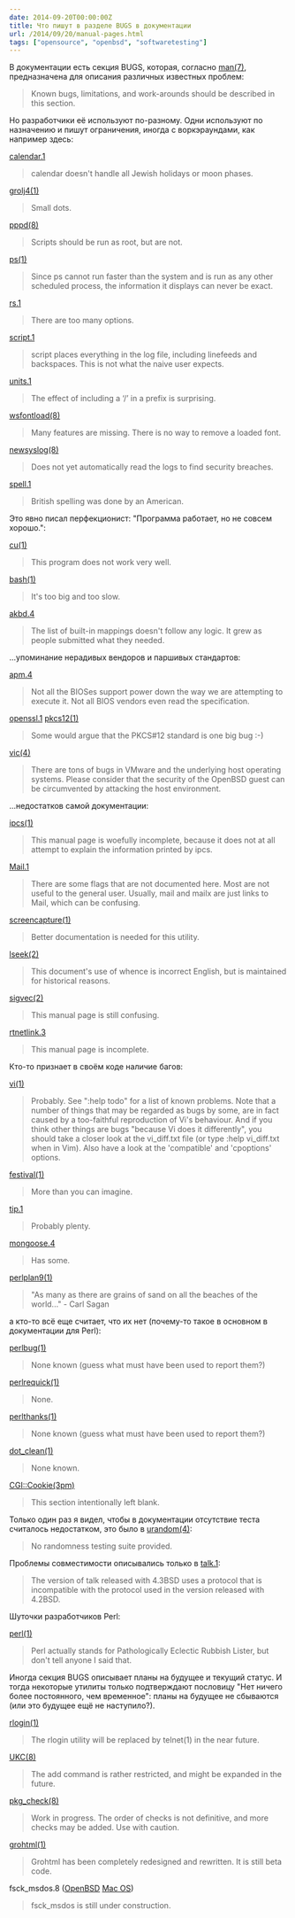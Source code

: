 ```yaml
---
date: 2014-09-20T00:00:00Z
title: Что пишут в разделе BUGS в документации
url: /2014/09/20/manual-pages.html
tags: ["opensource", "openbsd", "softwaretesting"]
---
```


В документации есть секция BUGS, которая, согласно
[man(7)](http://www.openbsd.org/cgi-bin/man.cgi/OpenBSD-current/man7/man.7?query=man&sec=7),
предназначена для описания различных известных проблем:

> Known bugs, limitations, and work-arounds should be described in this section.

Но разработчики её используют по-разному. Одни используют по назначению
и пишут ограничения, иногда с воркэраундами, как например здесь:

<!--
LIMITATIONS
-->

[calendar.1](http://www.openbsd.org/cgi-bin/man.cgi/OpenBSD-current/man1/calendar.1?query=calendar)

> calendar doesn't handle all Jewish holidays or moon phases.

[grolj4(1)](https://developer.apple.com/library/mac/documentation/Darwin/Reference/ManPages/man1/grolj4.1.html)

> Small dots.

[pppd(8)](http://www.openbsd.org/cgi-bin/man.cgi/OpenBSD-current/man8/pppd.8?query=pppd)

> Scripts should be run as root, but are not.

[ps(1)](https://developer.apple.com/library/mac/documentation/Darwin/Reference/ManPages/man1/ps.1.html)

> Since ps cannot run faster than the system
> and is run as any other scheduled process, the information
> it displays can never be exact.

[rs.1](http://www.openbsd.org/cgi-bin/man.cgi/OpenBSD-current/man1/rs.1?query=rs)

> There are too many options.

[script.1](http://www.openbsd.org/cgi-bin/man.cgi/OpenBSD-current/man1/script.1?query=script)

> script places everything in the log file, including
> linefeeds and backspaces. This is not what the naive user expects.

[units.1](http://www.openbsd.org/cgi-bin/man.cgi/OpenBSD-current/man1/units.1?query=units)

> The effect of including a ‘/’ in a prefix is surprising.

[wsfontload(8)](http://www.openbsd.org/cgi-bin/man.cgi/OpenBSD-current/man8/wsfontload.8?query=wsfontload)

> Many features are missing.
> There is no way to remove a loaded font.

[newsyslog(8)](https://developer.apple.com/library/mac/documentation/Darwin/Reference/ManPages/man8/newsyslog.8.html)

> Does not yet automatically read the logs to find security breaches.

[spell.1](http://www.openbsd.org/cgi-bin/man.cgi/OpenBSD-current/man1/spell.1?query=spell)

> British spelling was done by an American.

Это явно писал перфекционист: "Программа работает, но не совсем хорошо.":

[cu(1)](https://developer.apple.com/library/mac/documentation/Darwin/Reference/ManPages/man1/cu.1.html)

> This program does not work very well.

[bash(1)](https://developer.apple.com/library/mac/documentation/Darwin/Reference/ManPages/man1/bash.1.html)

> It's too big and too slow.

[akbd.4](http://www.openbsd.org/cgi-bin/man.cgi/OpenBSD-current/man4/akbd.4?query=akbd)

> The list of built-in mappings doesn't follow any logic.
> It grew as people submitted what they needed.

<!--
[dhcpd.8](http://www.openbsd.org/cgi-bin/man.cgi/OpenBSD-current/man8/dhcpd.8?query=dhcpd)

> We realize that it would be nice if one could send
> a SIGHUP to the server and have it reload the database.
> This is not technically impossible, but it would require
> a great deal of work, our resources are extremely limited,
> and they can be better spent elsewhere. So please don't complain
> about this on the mailing list unless you're prepared
> to fund a project to implement this feature, or prepared to do it yourself.

[rbootd(8)](http://www.openbsd.org/cgi-bin/man.cgi/OpenBSD-current/man8/rbootd.8?query=rbootd)

> If multiple servers are started on the same interface,
> each will receive and respond to the same boot packets.

[mount(8)](https://developer.apple.com/library/mac/documentation/Darwin/Reference/ManPages/man8/mount.8.html)

> It is possible for a corrupted file system to cause a crash.

[portmap(8)](http://www.openbsd.org/cgi-bin/man.cgi/OpenBSD-current/man8/portmap.8?query=portmap)

> If portmap crashes, all servers must be restarted.

[atactl.8](http://www.openbsd.org/cgi-bin/man.cgi/OpenBSD-current/man8/atactl.8?query=atactl)

> The output from the identify command is rather ugly.

[growfs.8](http://www.openbsd.org/cgi-bin/man.cgi/OpenBSD-current/man8/growfs.8?query=growfs)

> Filesystems must be checked with fsck(8) after enlarging.

[umct(4)](http://www.openbsd.org/cgi-bin/man.cgi/OpenBSD-current/man4/umct.4?query=umct)

> This driver is not known to work currently.

[at(1)](https://developer.apple.com/library/mac/documentation/Darwin/Reference/ManPages/man1/at.1.html)

> Specifying a date past 2038 may not work on some systems.

[com.4](http://www.openbsd.org/cgi-bin/man.cgi/OpenBSD-current/man4/com.4?query=com)

> Data loss is possible on busy systems with unbuffered UARTs at high speed.
> The name of this driver and the constants which define
> the locations of the various serial ports are holdovers from DOS.

[sdiff.1](http://www.openbsd.org/cgi-bin/man.cgi/OpenBSD-current/man1/sdiff.1?query=sdiff)

> sdiff may not work with binary data.

[write.1](http://www.openbsd.org/cgi-bin/man.cgi/OpenBSD-current/man1/write.1?query=write)

> The “EOF” message seen when the other write terminates
> is indistinguishable from that party simply typing “EOF”
> to make you believe that any future messages did not come from them.
> Especially messages such as:
> [1] Done rm -rf *

[ipsec.4](http://www.openbsd.org/cgi-bin/man.cgi/OpenBSD-current/man4/ipsec.4?query=ipsec)

> There's a lot more to be said on this subject. This is
> just a beginning. At the moment the socket options are not fully implemented.

[watchdog(4)](http://www.openbsd.org/cgi-bin/man.cgi/OpenBSD-current/man4/watchdog.4?query=watchdog)

> For systems with multiple watchdog timers available, only a singleV
> one can be used at a time.
> There is currently no way of selecting which device is used; the first
> discovered by the kernel is selected.

[bc.1](http://www.openbsd.org/cgi-bin/man.cgi/OpenBSD-current/man1/bc.1?query=bc)

> ‘Quit’ is interpreted when read, not when executed.
> Some non-portable extensions, as found in the
> GNU version of the bc utility are not implemented (yet).

[locale.1](http://www.openbsd.org/cgi-bin/man.cgi/OpenBSD-current/man1/locale.1?query=locale)

> The list of supported locales is perpetually incomplete.

[mopchk.1](http://www.openbsd.org/cgi-bin/man.cgi/OpenBSD-current/man1/mopchk.1?query=mopchk)

> In some implementations the same interface can occur more than once.

[bzdiff(1)](https://developer.apple.com/library/mac/documentation/Darwin/Reference/ManPages/man1/bzdiff.1.html)

> Messages from the cmp or diff programs refer
> to temporary filenames instead of those specified.

[uguru(4)](http://www.openbsd.org/cgi-bin/man.cgi/OpenBSD-current/man4/uguru.4?query=uguru)

> Interrupt support is unimplemented.

[rwho(1)](https://developer.apple.com/library/mac/documentation/Darwin/Reference/ManPages/man1/rwho.1.html)

> This is unwieldy when the number of machines on the local net is large.

[audit(2)](https://developer.apple.com/library/mac/documentation/Darwin/Reference/ManPages/man2/audit.2.html)

> The kernel does not fully validate that the argument passed is syntactically
> valid BSM. Submitting invalid audit records may corrupt the audit log.

[ls(1)](https://developer.apple.com/library/mac/documentation/Darwin/Reference/ManPages/man1/ls.1.html)

> To maintain backward compatibility, the relationships
> between the many options are quite complex.
-->

<!--
VENDOR's BULLSHIT
-->

...упоминание нерадивых вендоров и паршивых стандартов:

[apm.4](http://www.openbsd.org/cgi-bin/man.cgi/OpenBSD-current/man4/i386/apm.4?query=apm)

> Not all the BIOSes support power down the way we are attempting to execute it.
> Not all BIOS vendors even read the specification.

[openssl.1](http://www.openbsd.org/cgi-bin/man.cgi/OpenBSD-current/man1/openssl.1?query=openssl)
[pkcs12(1)](https://developer.apple.com/library/mac/documentation/Darwin/Reference/ManPages/man1/pkcs12.1ssl.html)

> Some would argue that the PKCS#12 standard is one big bug :-)

[vic(4)](http://www.openbsd.org/cgi-bin/man.cgi/OpenBSD-current/man4/vic.4?query=vic)

> There are tons of bugs in VMware and the underlying
> host operating systems. Please consider that the security of
> the OpenBSD guest can be circumvented by attacking the host environment.

<!--
DOCUMENTATION
-->

...недостатков самой документации:

[ipcs(1)](https://developer.apple.com/library/mac/documentation/Darwin/Reference/ManPages/man1/ipcs.1.html)

> This manual page is woefully incomplete, because
> it does not at all attempt to explain the information printed by ipcs.

[Mail.1](http://www.openbsd.org/cgi-bin/man.cgi/OpenBSD-current/man1/Mail.1?query=Mail)

> There are some flags that are not documented here.
> Most are not useful to the general user. Usually, mail and mailx
> are just links to Mail, which can be confusing.

[screencapture(1)](https://developer.apple.com/library/mac/documentation/Darwin/Reference/ManPages/man1/screencapture.1.html)

> Better documentation is needed for this utility.

[lseek(2)](https://developer.apple.com/library/mac/documentation/Darwin/Reference/ManPages/man2/lseek.2.html)

> This document's use of whence is incorrect English, but is maintained for
> historical reasons.

[sigvec(2)](https://developer.apple.com/library/mac/documentation/Darwin/Reference/ManPages/man2/sigvec.2.html)

> This manual page is still confusing.

[rtnetlink.3](http://man7.org/linux/man-pages/man3/rtnetlink.3.html)

> This manual page is incomplete.

<!--
BUGS
-->

Кто-то признает в своём коде наличие багов:

[vi(1)](https://developer.apple.com/library/mac/documentation/Darwin/Reference/ManPages/man1/vi.1.html)

> Probably. See ":help todo" for a list of known problems.
> Note that a number of things that may be regarded as bugs by some,
> are in fact caused by a too-faithful reproduction of Vi's behaviour.
> And if you think other things are bugs "because Vi does it differently",
> you should take a closer look at the vi_diff.txt file
> (or type :help vi_diff.txt when in Vim). Also have a look
> at the 'compatible' and 'cpoptions' options.

[festival(1)](http://linux.die.net/man/1/festival)

> More than you can imagine.

[tip.1](http://www.openbsd.org/cgi-bin/man.cgi/OpenBSD-current/man1/tip.1?query=tip)

> Probably plenty.

[mongoose.4](http://www.openbsd.org/cgi-bin/man.cgi/OpenBSD-current/man4/hppa/mongoose.4?query=mongoose)

> Has some.

[perlplan9(1)](https://developer.apple.com/library/mac/documentation/Darwin/Reference/ManPages/man1/perlplan9.1.html)

> "As many as there are grains of sand on all the
> beaches of the world..." - Carl Sagan

а кто-то всё еще считает, что их нет (почему-то такое в основном в документации для Perl):

[perlbug(1)](https://developer.apple.com/library/mac/documentation/Darwin/Reference/ManPages/man1/perlbug.1.html)

> None known (guess what must have been used to report them?)

[perlrequick(1)](https://developer.apple.com/library/mac/documentation/Darwin/Reference/ManPages/man1/perlrequick.1.html)

> None.

[perlthanks(1)](https://developer.apple.com/library/mac/documentation/Darwin/Reference/ManPages/man1/perlthanks.1.html)

> None known (guess what must have been used to report them?)

[dot_clean(1)](https://developer.apple.com/library/mac/documentation/Darwin/Reference/ManPages/man1/cu.1.html)

> None known.

[CGI::Cookie(3pm)](https://developer.apple.com/library/mac/documentation/Darwin/Reference/ManPages/man3/CGI__Cookie.3pm.html)

> This section intentionally left blank.

<!--
UNIQUE
-->

Только один раз я видел, чтобы в документации отсутствие теста
считалось недостатком, это было в [urandom(4)](http://www.openbsd.org/cgi-bin/man.cgi/OpenBSD-current/man4/urandom.4?query=urandom):

> No randomness testing suite provided.

Проблемы совместимости описывались только в [talk.1](http://www.openbsd.org/cgi-bin/man.cgi/OpenBSD-current/man1/talk.1?query=talk):

> The version of talk released with 4.3BSD uses a protocol
> that is incompatible with the protocol used in the version released with 4.2BSD.

Шуточки разработчиков Perl:

[perl(1)](https://developer.apple.com/library/mac/documentation/Darwin/Reference/ManPages/man1/perl.1.html)

> Perl actually stands for Pathologically Eclectic
> Rubbish Lister, but don't tell anyone I said that.

<!--
PLANS TO FUTURE
-->

Иногда секция BUGS описывает планы на будущее и текущий статус.
И тогда некоторые утилиты только подтверждают пословицу "Нет ничего более постоянного, чем временное":
планы на будущее не сбываются (или это будущее ещё не наступило?).

[rlogin(1)](https://developer.apple.com/library/mac/documentation/Darwin/Reference/ManPages/man1/rlogin.1.html)

> The rlogin utility will be replaced by telnet(1) in the near future.

[UKC(8)](http://www.openbsd.org/cgi-bin/man.cgi/OpenBSD-current/man8/UKC.8?query=UKC)

> The add command is rather restricted, and might be expanded in the future.

[pkg_check(8)](http://www.openbsd.org/cgi-bin/man.cgi/OpenBSD-current/man8/pkg_check.8?query=pkg%5fcheck)

> Work in progress. The order of checks is not definitive,
> and more checks may be added. Use with caution.

[grohtml(1)](https://developer.apple.com/library/mac/documentation/Darwin/Reference/ManPages/man1/grohtml.1.html)

> Grohtml has been completely redesigned and rewritten. It is still beta code.

fsck_msdos.8 ([OpenBSD](http://www.openbsd.org/cgi-bin/man.cgi/OpenBSD-current/man8/fsck_msdos.8?query=fsck%5fmsdos)
[Mac OS](https://developer.apple.com/library/mac/documentation/Darwin/Reference/ManPages/man8/fsck_msdos.8.html))

> fsck_msdos is still under construction.

<br><br>

<!--
[mailwrapper(8)](http://www.openbsd.org/cgi-bin/man.cgi/OpenBSD-current/man8/mailwrapper.8?query=mailwrapper)

> The entire reason this program exists is a crock.
> Instead, a command for how to submit mail should be
> standardized, and all the "behave differently if invoked
> with a different name" behavior of things like mailq(8) should go away.

[pac(8)](http://www.openbsd.org/cgi-bin/man.cgi/OpenBSD-current/man8/pac.8?query=pac)

> The relationship between the computed price and reality is as yet unknown.

[mklocale(1)](https://developer.apple.com/library/mac/documentation/Darwin/Reference/ManPages/man1/mklocale.1.html)

> The mklocale utility is overly simplistic.

[netstat(1)](https://developer.apple.com/library/mac/documentation/Darwin/Reference/ManPages/man1/netstat.1.html)

> The notion of errors is ill-defined.

[what(1)](https://developer.apple.com/library/mac/documentation/Darwin/Reference/ManPages/man1/what.1.html)

> As BSD is not licensed to distribute SCCS.
> This is a rewrite of the what command which is part of SCCS;
> it may not behave in exactly the same manner as that command does.
-->
